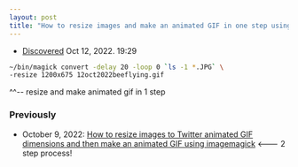 ```yaml
---
layout: post
title: "How to resize images and make an animated GIF in one step using imagemagick"
---
```


* [Discovered](http://rolandtanglao.com/2020/07/29/p1-blogthis-checkvist-list-links-to-blog/) Oct 12, 2022. 19:29 

```bash
~/bin/magick convert -delay 20 -loop 0 `ls -1 *.JPG` \
-resize 1200x675 12oct2022beeflying.gif 
```

^^-- resize and make animated gif in 1 step

### Previously

* October 9, 2022: [How to resize images to Twitter animated GIF dimensions and then make an animated GIF using imagemagick](http://rolandtanglao.com/2022/10/09/p1-how-to-resize-images-and-make-animated-gif-imagemagick/) <--- 2 step process!
